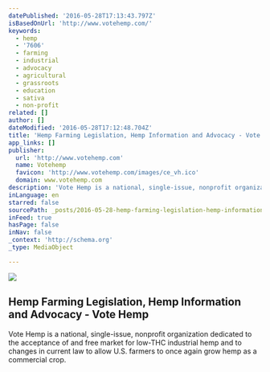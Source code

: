```yaml
---
datePublished: '2016-05-28T17:13:43.797Z'
isBasedOnUrl: 'http://www.votehemp.com/'
keywords:
  - hemp
  - '7606'
  - farming
  - industrial
  - advocacy
  - agricultural
  - grassroots
  - education
  - sativa
  - non-profit
related: []
author: []
dateModified: '2016-05-28T17:12:48.704Z'
title: 'Hemp Farming Legislation, Hemp Information and Advocacy - Vote Hemp'
app_links: []
publisher:
  url: 'http://www.votehemp.com'
  name: Votehemp
  favicon: 'http://www.votehemp.com/images/ce_vh.ico'
  domain: www.votehemp.com
description: 'Vote Hemp is a national, single-issue, nonprofit organization dedicated to the acceptance of and free market for low-THC industrial hemp and to changes in current law to allow U.S. farmers to once again grow hemp as a commercial crop.'
inLanguage: en
starred: false
sourcePath: _posts/2016-05-28-hemp-farming-legislation-hemp-information-and-advocacy-vo.md
inFeed: true
hasPage: false
inNav: false
_context: 'http://schema.org'
_type: MediaObject

---
```

<article style=""><img src="https://the-grid-user-content.s3-us-west-2.amazonaws.com/67ee9eed-c9e6-4d21-a399-826a55bc0224.jpg" /><h1>Hemp Farming Legislation, Hemp Information and Advocacy - Vote Hemp</h1><p>Vote Hemp is a national, single-issue, nonprofit organization dedicated to the acceptance of and free market for low-THC industrial hemp and to changes in current law to allow U.S. farmers to once again grow hemp as a commercial crop.</p></article>